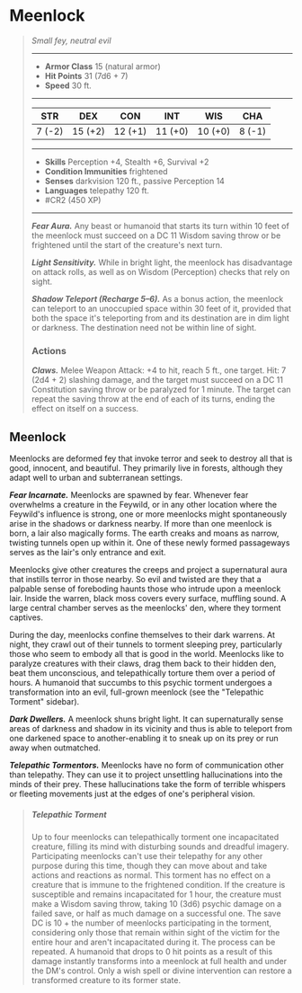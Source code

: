 # Meenlock
>*Small fey, neutral evil*
>___
>- **Armor Class** 15 (natural armor)
>- **Hit Points** 31 (7d6 + 7)
>- **Speed** 30 ft.
>___
>|STR|DEX|CON|INT|WIS|CHA|
>|:---:|:---:|:---:|:---:|:---:|:---:|
>|7 (-2)|15 (+2)|12 (+1)|11 (+0)|10 (+0)|8 (-1)|
>___
>- **Skills** Perception +4, Stealth +6, Survival +2
>- **Condition Immunities** frightened
>- **Senses** darkvision 120 ft., passive Perception 14
>- **Languages** telepathy 120 ft.
>- #CR2 (450 XP)
>___
>***Fear Aura.*** Any beast or humanoid that starts its turn within 10 feet of the meenlock must succeed on a DC 11 Wisdom saving throw or be frightened until the start of the creature's next turn.  
>
>***Light Sensitivity.*** While in bright light, the meenlock has disadvantage on attack rolls, as well as on Wisdom (Perception) checks that rely on sight.  
>
>***Shadow Teleport (Recharge 5–6).*** As a bonus action, the meenlock can teleport to an unoccupied space within 30 feet of it, provided that both the space it's teleporting from and its destination are in dim light or darkness. The destination need not be within line of sight.  
>
>### Actions
>***Claws.*** Melee Weapon Attack: +4 to hit, reach 5 ft., one target. Hit: 7 (2d4 + 2) slashing damage, and the target must succeed on a DC 11 Constitution saving throw or be paralyzed for 1 minute. The target can repeat the saving throw at the end of each of its turns, ending the effect on itself on a success.

## Meenlock

Meenlocks are deformed fey that invoke terror and seek to destroy all that is good, innocent, and beautiful. They primarily live in forests, although they adapt well to urban and subterranean settings.

***Fear Incarnate.***  Meenlocks are spawned by fear. Whenever fear overwhelms a creature in the Feywild, or in any other location where the Feywild's influence is strong, one or more meenlocks might spontaneously arise in the shadows or darkness nearby. If more than one meenlock is born, a lair also magically forms. The earth creaks and moans as narrow, twisting tunnels open up within it. One of these newly formed passageways serves as the lair's only entrance and exit.

Meenlocks give other creatures the creeps and project a supernatural aura that instills terror in those nearby. So evil and twisted are they that a palpable sense of foreboding haunts those who intrude upon a meenlock lair. Inside the warren, black moss covers every surface, muffling sound. A large central chamber serves as the meenlocks' den, where they torment captives.

During the day, meenlocks confine themselves to their dark warrens. At night, they crawl out of their tunnels to torment sleeping prey, particularly those who seem to embody all that is good in the world. Meenlocks like to paralyze creatures with their claws, drag them back to their hidden den, beat them unconscious, and telepathically torture them over a period of hours. A humanoid that succumbs to this psychic torment undergoes a transformation into an evil, full-grown meenlock (see the "Telepathic Torment" sidebar).

***Dark Dwellers.***  A meenlock shuns bright light. It can supernaturally sense areas of darkness and shadow in its vicinity and thus is able to teleport from one darkened space to another-enabling it to sneak up on its prey or run away when outmatched.

***Telepathic Tormentors.***  Meenlocks have no form of communication other than telepathy. They can use it to project unsettling hallucinations into the minds of their prey. These hallucinations take the form of terrible whispers or fleeting movements just at the edges of one's peripheral vision.

> ##### Telepathic Torment
>Up to four meenlocks can telepathically torment one incapacitated creature, filling its mind with disturbing sounds and dreadful imagery. Participating meenlocks can't use their telepathy for any other purpose during this time, though they can move about and take actions and reactions as normal. This torment has no effect on a creature that is immune to the frightened condition. If the creature is susceptible and remains incapacitated for 1 hour, the creature must make a Wisdom saving throw, taking 10 (3d6) psychic damage on a failed save, or half as much damage on a successful one. The save DC is 10 + the number of meenlocks participating in the torment, considering only those that remain within sight of the victim for the entire hour and aren't incapacitated during it. The process can be repeated. A humanoid that drops to 0 hit points as a result of this damage instantly transforms into a meenlock at full health and under the DM's control. Only a wish spell or divine intervention can restore a transformed creature to its former state.
>